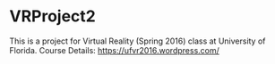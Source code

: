 # VRProject2

This is a project for Virtual Reality (Spring 2016) class at University of Florida.
Course Details: https://ufvr2016.wordpress.com/

